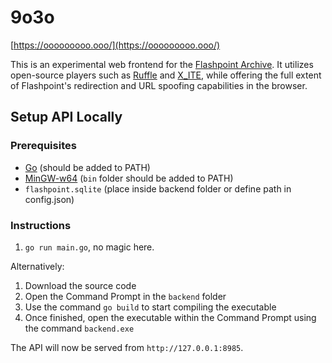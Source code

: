 # 9o3o
[https://ooooooooo.ooo/](https://ooooooooo.ooo/)

This is an experimental web frontend for the [Flashpoint Archive](https://flashpointarchive.org/). It utilizes open-source players such as [Ruffle](https://ruffle.rs/) and [X_ITE](https://create3000.github.io/x_ite/), while offering the full extent of Flashpoint's redirection and URL spoofing capabilities in the browser.

## Setup API Locally

### Prerequisites
* [Go](https://go.dev/) (should be added to PATH)
* [MinGW-w64](https://www.mingw-w64.org/) (`bin` folder should be added to PATH)
* `flashpoint.sqlite` (place inside backend folder or define path in config.json)

### Instructions
1. `go run main.go`, no magic here.

Alternatively:

1. Download the source code
2. Open the Command Prompt in the `backend` folder
3. Use the command `go build` to start compiling the executable
4. Once finished, open the executable within the Command Prompt using the command `backend.exe`

The API will now be served from `http://127.0.0.1:8985`.
